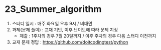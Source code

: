 # 23_Summer_algorithm
1. 스터디 일시 : 매주 화요일 오후 9시 / 비대면
2. 과제(문제 풀이) : 교재 기반, 이후 난이도에 따라 문제 지정
   - 제출 : 1주차의 경우 7월 20일까지 / 이후 주차의 경우 다음 스터디 이전까지
3. 교재 문제 정답 : https://github.com/doitcodingtest/python
